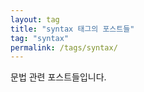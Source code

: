 ```yaml
---
layout: tag
title: "syntax 태그의 포스트들"
tag: "syntax"
permalink: /tags/syntax/
---
```


문법 관련 포스트들입니다.
